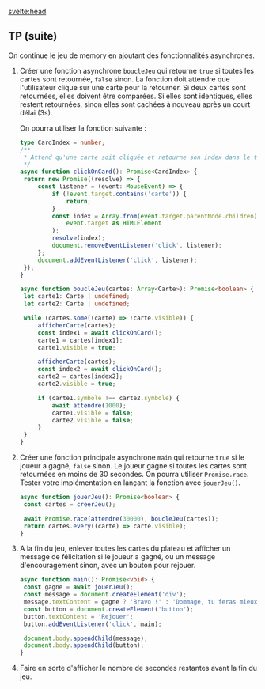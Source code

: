 <script>
  import Message from '$lib/Message.svelte';
  import Solution from '$lib/Solution.svelte';
  import Reveal from '$lib/Reveal.svelte';
  import Slides from './slides.svelte';
</script>

<svelte:head>

<title>Promise et fonctiona async - TW3 - Johan Girod</title>
</svelte:head>

<Reveal>
  <Slides/>
</Reveal>

## TP (suite)

On continue le jeu de memory en ajoutant des fonctionnalités asynchrones.

1. Créer une fonction asynchrone `boucleJeu` qui retourne `true` si toutes les cartes sont retournée, `false` sinon. La fonction doit attendre que l'utilisateur clique sur une carte pour la retourner. Si deux cartes sont retournées, elles doivent être comparées. Si elles sont identiques, elles restent retournées, sinon elles sont cachées à nouveau après un court délai (3s).

   On pourra utiliser la fonction suivante :

   ```typescript
   type CardIndex = number;
   /**
    * Attend qu'une carte soit cliquée et retourne son index dans le tableau.
    */
   async function clickOnCard(): Promise<CardIndex> {
   	return new Promise((resolve) => {
   		const listener = (event: MouseEvent) => {
   			if (!event.target.contains('carte')) {
   				return;
   			}
   			const index = Array.from(event.target.parentNode.children).indexOf(
   				event.target as HTMLElement
   			);
   			resolve(index);
   			document.removeEventListener('click', listener);
   		};
   		document.addEventListener('click', listener);
   	});
   }
   ```

   <Solution code="482">

   ```typescript
   async function boucleJeu(cartes: Array<Carte>): Promise<boolean> {
   	let carte1: Carte | undefined;
   	let carte2: Carte | undefined;

   	while (cartes.some((carte) => !carte.visible)) {
   		afficherCarte(cartes);
   		const index1 = await clickOnCard();
   		carte1 = cartes[index1];
   		carte1.visible = true;

   		afficherCarte(cartes);
   		const index2 = await clickOnCard();
   		carte2 = cartes[index2];
   		carte2.visible = true;

   		if (carte1.symbole !== carte2.symbole) {
   			await attendre(1000);
   			carte1.visible = false;
   			carte2.visible = false;
   		}
   	}
   }
   ```

   </Solution>

2. Créer une fonction principale asynchrone `main` qui retourne `true` si le joueur a gagné, `false` sinon. Le joueur gagne si toutes les cartes sont retournées en moins de 30 secondes. On pourra utiliser `Promise.race`. Tester votre implémentation en lançant la fonction avec `jouerJeu()`.

   <Solution code="293">

   ```typescript
   async function jouerJeu(): Promise<boolean> {
   	const cartes = creerJeu();

   	await Promise.race(attendre(30000), boucleJeu(cartes));
   	return cartes.every((carte) => carte.visible);
   }
   ```

   </Solution>

3. A la fin du jeu, enlever toutes les cartes du plateau et afficher un message de félicitation si le joueur a gagné, ou un message d'encouragement sinon, avec un bouton pour rejouer.

   <Solution code="293">

   ```typescript
   async function main(): Promise<void> {
   	const gagne = await jouerJeu();
   	const message = document.createElement('div');
   	message.textContent = gagne ? 'Bravo !' : 'Dommage, tu feras mieux la prochaine fois.';
   	const button = document.createElement('button');
   	button.textContent = 'Rejouer';
   	button.addEventListener('click', main);

   	document.body.appendChild(message);
   	document.body.appendChild(button);
   }
   ```

   </Solution>

4. Faire en sorte d'afficher le nombre de secondes restantes avant la fin du jeu.
